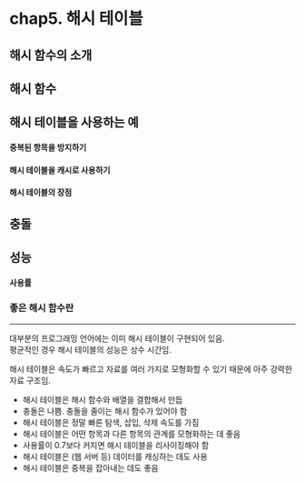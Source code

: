 # chap5. 해시 테이블

## 해시 함수의 소개

## 해시 함수

## 해시 테이블을 사용하는 예

#### 중복된 항목을 방지하기
#### 해시 테이블을 캐시로 사용하기
#### 해시 테이블의 장점

## 충돌
## 성능
#### 사용률
### 좋은 해시 함수란

---

대부분의 프로그래밍 언어에는 이미 해시 테이블이 구현되어 있음.  
평균적인 경우 해시 테이블의 성능은 상수 시간임.  

해시 테이블은 속도가 빠르고 자료를 여러 가지로 모형화할 수 있기 때문에 아주 강력한 자료 구조임.

- 해시 테이블은 해시 함수와 배열을 결합해서 만듭
- 충돌은 나쁨. 충돌을 줄이는 해시 함수가 있어야 함
- 해시 테이블은 정말 빠른 탐색, 삽입, 삭제 속도를 가짐
- 해시 테이블은 어떤 항목과 다른 항목의 관계를 모형화하는 데 좋음
- 사용률이 0.7보다 커지면 해시 테이블을 리사이징해야 함
- 해시 테이블은 (웹 서버 등) 데이터를 캐싱하는 데도 사용
- 해시 테이블은 중복을 잡아내는 데도 좋음

